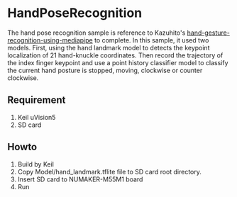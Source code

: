 # HandPoseRecognition
The hand pose recognition sample is reference to Kazuhito's [hand-gesture-recognition-using-mediapipe](https://github.com/Kazuhito00/hand-gesture-recognition-using-mediapipe) to complete. In this sample, it used two models. First, using the hand landmark model to detects the keypoint localization of 21 hand-knuckle coordinates. Then record the trajectory of the index finger keypoint and use a point history classifier model to classify the current hand posture is stopped, moving, clockwise or counter clockwise.
## Requirement
1. Keil uVision5
2. SD card
## Howto
1. Build by Keil
2. Copy Model/hand_landmark.tflite file to SD card root directory.
3. Insert SD card to NUMAKER-M55M1 board
4. Run

